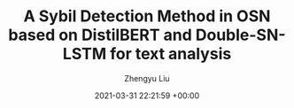 ---
layout: post
title:  "A Sybil Detection Method in OSN based on DistilBERT and Double-SN-LSTM for text analysis"
date:   2021-03-31 22:21:59 +00:00
categories: research
author: "Zhengyu Liu"
authors: "Xiaojie Xu, Jian Dong, <strong>Zhengyu Liu</strong>, Jin Yang, et al."
venue: "EAI International Conference on Security and Privacy in Communication Networks (SecureComm), 2021"
pdf: "/"
poster: "/"
code: "/"
slides: "/"
---
